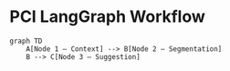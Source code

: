 # PCI LangGraph Workflow

```mermaid
graph TD
    A[Node 1 – Context] --> B[Node 2 – Segmentation]
    B --> C[Node 3 – Suggestion]
